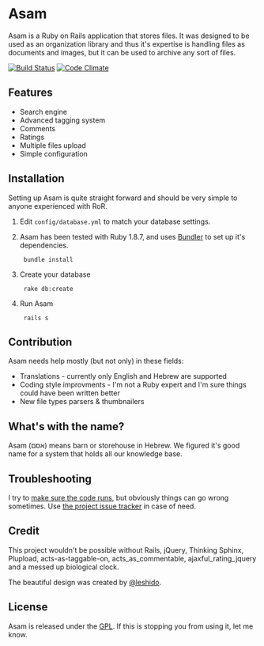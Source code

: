 # Asam

Asam is a Ruby on Rails application that stores files. It was designed to be used as an organization library and thus it's expertise is handling files as documents and images, but it can be used to archive any sort of files.

[![Build Status](https://travis-ci.org/bjesus/asam.png?branch=master)](https://travis-ci.org/bjesus/asam) [![Code Climate](https://codeclimate.com/badge.png)](https://codeclimate.com/github/bjesus/asam)

## Features
* Search engine
* Advanced tagging system
* Comments
* Ratings
* Multiple files upload
* Simple configuration

## Installation
Setting up Asam is quite straight forward and should be very simple to anyone experienced with RoR.

1. Edit `config/database.yml` to match your database settings.
2. Asam has been tested with Ruby 1.8.7, and uses [Bundler](https://github.com/carlhuda/bundler) to set up it's dependencies.
    
        bundle install
    
3. Create your database

        rake db:create

4. Run Asam

        rails s
        
## Contribution
Asam needs help mostly (but not only) in these fields:
* Translations - currently only English and Hebrew are supported
* Coding style improvments - I'm not a Ruby expert and I'm sure things could have been written better
* New file types parsers & thumbnailers

## What's with the name?
Asam (אסם) means barn or storehouse in Hebrew. We figured it's good name for a system that holds all our knowledge base.

## Troubleshooting
I try to [make sure the code runs](https://travis-ci.org/bjesus/asam), but obviously things can go wrong sometimes.
Use [the project issue tracker](https://github.com/bjesus/asam/issues) in case of need.

## Credit
This project wouldn't be possible without Rails, jQuery, Thinking Sphinx, Plupload, acts-as-taggable-on, acts_as_commentable, ajaxful_rating_jquery and a messed up biological clock.

The beautiful design was created by [@leshido](https://github.com/leshido/).

## License
Asam is released under the [GPL](http://opensource.org/licenses/GPL-3.0). If this is stopping you from using it, let me know.